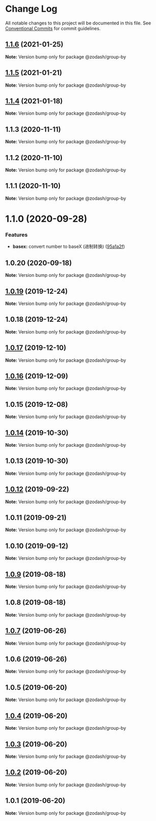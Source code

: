 # Change Log

All notable changes to this project will be documented in this file.
See [Conventional Commits](https://conventionalcommits.org) for commit guidelines.

## [1.1.6](https://github.com/zcorky/zodash/compare/@zodash/group-by@1.1.5...@zodash/group-by@1.1.6) (2021-01-25)

**Note:** Version bump only for package @zodash/group-by





## [1.1.5](https://github.com/zcorky/zodash/compare/@zodash/group-by@1.1.4...@zodash/group-by@1.1.5) (2021-01-21)

**Note:** Version bump only for package @zodash/group-by





## [1.1.4](https://github.com/zcorky/zodash/compare/@zodash/group-by@1.1.3...@zodash/group-by@1.1.4) (2021-01-18)

**Note:** Version bump only for package @zodash/group-by





## 1.1.3 (2020-11-11)

**Note:** Version bump only for package @zodash/group-by





## 1.1.2 (2020-11-10)

**Note:** Version bump only for package @zodash/group-by





## 1.1.1 (2020-11-10)

**Note:** Version bump only for package @zodash/group-by





# 1.1.0 (2020-09-28)


### Features

* **basex:** convert number to baseX (进制转换) ([95a1a2f](https://github.com/zcorky/zodash/commit/95a1a2f361d73de5caa3b8e297c1643e97e40983))





## 1.0.20 (2020-09-18)

**Note:** Version bump only for package @zodash/group-by





## [1.0.19](https://github.com/zcorky/zodash/compare/@zodash/group-by@1.0.18...@zodash/group-by@1.0.19) (2019-12-24)

**Note:** Version bump only for package @zodash/group-by





## 1.0.18 (2019-12-24)

**Note:** Version bump only for package @zodash/group-by





## [1.0.17](https://github.com/zcorky/zodash/compare/@zodash/group-by@1.0.16...@zodash/group-by@1.0.17) (2019-12-10)

**Note:** Version bump only for package @zodash/group-by





## [1.0.16](https://github.com/zcorky/zodash/compare/@zodash/group-by@1.0.15...@zodash/group-by@1.0.16) (2019-12-09)

**Note:** Version bump only for package @zodash/group-by





## 1.0.15 (2019-12-08)

**Note:** Version bump only for package @zodash/group-by





## [1.0.14](https://github.com/zcorky/zodash/compare/@zodash/group-by@1.0.13...@zodash/group-by@1.0.14) (2019-10-30)

**Note:** Version bump only for package @zodash/group-by





## 1.0.13 (2019-10-30)

**Note:** Version bump only for package @zodash/group-by





## [1.0.12](https://github.com/zcorky/zodash/compare/@zodash/group-by@1.0.11...@zodash/group-by@1.0.12) (2019-09-22)

**Note:** Version bump only for package @zodash/group-by





## 1.0.11 (2019-09-21)

**Note:** Version bump only for package @zodash/group-by





## 1.0.10 (2019-09-12)

**Note:** Version bump only for package @zodash/group-by





## [1.0.9](https://github.com/zcorky/zodash/compare/@zodash/group-by@1.0.8...@zodash/group-by@1.0.9) (2019-08-18)

**Note:** Version bump only for package @zodash/group-by





## 1.0.8 (2019-08-18)

**Note:** Version bump only for package @zodash/group-by





## [1.0.7](https://github.com/zcorky/zodash/compare/@zodash/group-by@1.0.6...@zodash/group-by@1.0.7) (2019-06-26)

**Note:** Version bump only for package @zodash/group-by





## 1.0.6 (2019-06-26)

**Note:** Version bump only for package @zodash/group-by





## 1.0.5 (2019-06-20)

**Note:** Version bump only for package @zodash/group-by





## [1.0.4](https://github.com/zcorky/zodash/compare/@zodash/group-by@1.0.3...@zodash/group-by@1.0.4) (2019-06-20)

**Note:** Version bump only for package @zodash/group-by





## [1.0.3](https://github.com/zcorky/zodash/compare/@zodash/group-by@1.0.2...@zodash/group-by@1.0.3) (2019-06-20)

**Note:** Version bump only for package @zodash/group-by





## [1.0.2](https://github.com/zcorky/zodash/compare/@zodash/group-by@1.0.1...@zodash/group-by@1.0.2) (2019-06-20)

**Note:** Version bump only for package @zodash/group-by





## 1.0.1 (2019-06-20)

**Note:** Version bump only for package @zodash/group-by
